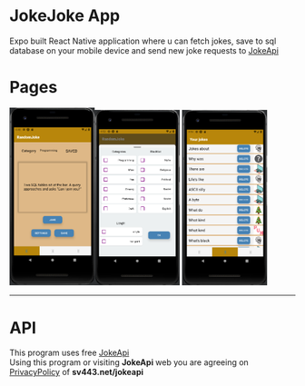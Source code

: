 # JokeJoke App
Expo built React Native application where u can fetch jokes, save to sql database on your mobile device and send new joke requests to [JokeApi](https://sv443.net/jokeapi/v2/)

# Pages
<img src="assets/FetchJoke.png" alt="listing" width="150"/><img src="assets/JokeJokeSettings.png" alt="settings" width="150"/> <img src="assets/JokeJokeListing.png" alt="listing" width="150"/>

----
# API
This program uses free [JokeApi](https://sv443.net/jokeapi/v2/)</br>
Using this program or visiting **JokeApi**  web you are agreeing on [PrivacyPolicy](https://sv443.net/privacypolicy/en) of **sv443.net/jokeapi**
